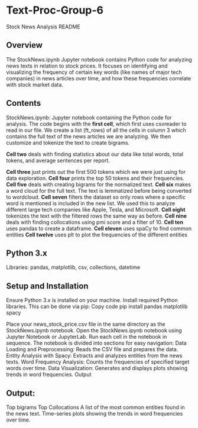 # Text-Proc-Group-6
Stock News Analysis README

## Overview

The StockNews.ipynb Jupyter notebook contains Python code for analyzing news texts in relation to stock prices. It focuses on identifying and visualizing the frequency of certain key words (like names of major tech companies) in news articles over time, and how these frequencies correlate with stock market data.

## Contents

StockNews.ipynb: Jupyter notebook containing the Python code for analysis.
The code begins with the **first cell**, which first uses csvreader to read in our file. We create a list (ft_rows) of all the cells in column 3 which contains the full text of the news articles we are analyzing. We then customize and tokenize the text to create bigrams. 

**Cell two** deals with finding statistics about our data like total words, total tokens, and average sentences per report.

**Cell three** just prints out the first 500 tokens which we were just using for data exploration.
**Cell four** prints the top 50 tokens and their frequencies.
**Cell five** deals with creating bigrams for the normalized text.
**Cell six** makes a word cloud for the full text. The text is lemmatized before being converted to wordcloud. 
**Cell seven** filters the dataset so only rows where a specific word is mentioned is included in the new list. We used this to analyze different large tech companies like Apple, Tesla, and Microsoft. 
**Cell eight** tokenizes the text with the filtered rows the same way as before. 
**Cell nine** deals with finding collocations using pmi score and a filter of 10. 
**Cell ten** uses pandas to create a dataframe.
**Cell eleven** uses spaCy to find common entities
**Cell twelve** uses plt to plot the frequencies of the different entities



## Python 3.x
Libraries: pandas, matplotlib, csv, collections, datetime

## Setup and Installation
Ensure Python 3.x is installed on your machine.
Install required Python libraries. This can be done via pip:
Copy code
pip install pandas matplotlib spacy

Place your news_stock_price.csv file in the same directory as the StockNews.ipynb notebook.
Open the StockNews.ipynb notebook using Jupyter Notebook or JupyterLab.
Run each cell in the notebook in sequence. The notebook is divided into sections for easy navigation:
Data Loading and Preprocessing: Reads the CSV file and prepares the data.
Entity Analysis with Spacy: Extracts and analyzes entities from the news texts.
Word Frequency Analysis: Counts the frequencies of specified target words over time.
Data Visualization: Generates and displays plots showing trends in word frequencies.
Output

## Output:
Top bigrams
Top Collocations
A list of the most common entities found in the news text.
Time-series plots showing the trends in word frequencies over time.
